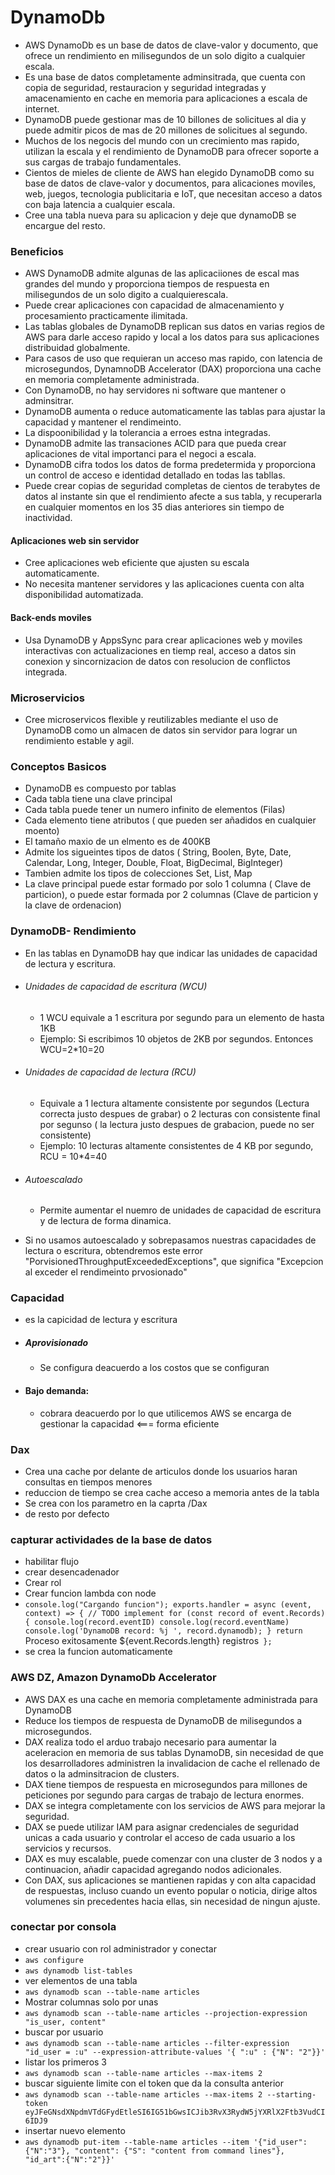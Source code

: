 # DynamoDb
* AWS DynamoDb es un base de datos de clave-valor y documento, que ofrece un rendimiento en milisegundos de un solo digito a cualquier escala.
* Es una base de datos completamente adminsitrada, que cuenta con copia de seguridad, restauracion y seguridad integradas y amacenamiento en cache en memoria para aplicaciones a escala de internet.
* DynamoDB puede gestionar mas de 10 billones de solicitues al dia y puede admitir picos de mas de 20 millones de solicitues al segundo.
* Muchos de los negocis del mundo con un crecimiento mas rapido, utilizan la escala y el rendimiento de DynamoDB para ofrecer soporte a sus cargas de trabajo fundamentales.
* Cientos de mieles de cliente de AWS han elegido DynamoDB como su base de datos de clave-valor y documentos, para alicaciones moviles, web, juegos, tecnologia publicitaria e IoT, que necesitan acceso a datos con baja latencia a cualquier escala.
* Cree una tabla nueva para su aplicacion y deje que dynamoDB se encargue del resto. 

### Beneficios
* AWS DynamoDB admite algunas de las aplicaciiones de escal mas grandes del mundo y proporciona tiempos de respuesta en milisegundos de un solo digito a cualquierescala.
* Puede crear aplicaciones con capacidad de almacenamiento y procesamiento practicamente ilimitada.
* Las tablas globales de DynamoDB replican sus datos en varias regios de AWS para darle acceso rapido y local a los datos para sus aplicaciones distribuidad globalmente.
* Para casos de uso que requieran un acceso mas rapido, con latencia de microsegundos, DynamnoDB Accelerator (DAX) proporciona una cache en memoria completamente administrada.
* Con DynamoDB, no hay servidores ni software que mantener o adminsitrar.
* DynamoDB aumenta o reduce automaticamente las tablas para ajustar la capacidad y mantener el rendimeinto.
* La dispoonibilidad y la tolerancia a erroes estna integradas.
* DynamoDB admite las transaciones ACID para que pueda crear aplicaciones de vital importanci para el negoci a escala.
* DynamoDB cifra todos los datos de forma predetermida y proporciona un control de acceso e identidad detallado en todas las tabllas.
* Puede crear copias de seguridad completas de cientos de terabytes de datos al instante sin que el rendimiento afecte a sus tabla, y recuperarla en cualquier momentos en los 35 dias anteriores sin tiempo de inactividad.

#### Aplicaciones web sin servidor
* Cree aplicaciones web eficiente que ajusten su escala automaticamente.
* No necesita mantener servidores y las aplicaciones cuenta con alta disponibilidad automatizada.

#### Back-ends moviles
* Usa DynamoDB y AppsSync para crear aplicaciones web y moviles interactivas con actualizaciones en tiemp real, acceso a datos sin conexion y sincornizacion de datos con resolucion de conflictos integrada. 

### Microservicios
* Cree microservicos flexible y reutilizables mediante el uso de DynamoDB como un almacen de datos sin servidor para lograr un rendimiento estable y agil.

### Conceptos Basicos

* DynamoDB es compuesto por tablas
* Cada tabla tiene una clave principal
* Cada tabla puede tener un numero infinito de elementos (Filas)
* Cada elemento tiene atributos ( que pueden ser añadidos en cualquier moento)
* El tamaño maxio de un elmento es de 400KB
* Admite los sigueintes tipos de datos ( String, Boolen, Byte, Date, Calendar, Long, Integer, Double, Float, BigDecimal, BigInteger)
* Tambien admite los tipos de colecciones Set, List, Map
* La clave principal puede estar formado por solo 1 columna ( Clave de particion), o puede estar formada por 2 columnas (Clave de particion y la clave de ordenacion)

### DynamoDB- Rendimiento
* En las tablas en DynamoDB hay que indicar las unidades de capacidad de lectura y escritura.
- ###### Unidades de capacidad de escritura (WCU)
    - 1 WCU equivale a 1 escritura por segundo para un elemento de hasta 1KB
    - Ejemplo: Si escribimos 10 objetos de 2KB por segundos. Entonces WCU=2*10=20
- ###### Unidades de capacidad de lectura (RCU)
    - Equivale a 1 lectura altamente consistente por segundos (Lectura correcta justo despues de grabar) o 2 lecturas con consistente final por segunso ( la lectura justo despues de grabacion, puede no ser consistente)
    - Ejemplo: 10 lecturas altamente consistentes de 4 KB por segundo, RCU = 10*4=40
- ###### Autoescalado
    - Permite aumentar el nuemro de unidades de capacidad de escritura y de lectura de forma dinamica.
* Si no usamos autoescalado y sobrepasamos nuestras capacidades de lectura o escritura, obtendremos este error "PorvisionedThroughputExceededExceptions", que significa "Excepcion al exceder el rendimeinto prvosionado"


### Capacidad
* es la capicidad de lectura y escritura
*  ##### Aprovisionado
    - Se configura deacuerdo a los costos que se configuran
* #### Bajo demanda:
    - cobrara deacuerdo por lo que utilicemos AWS se encarga de gestionar la capacidad <=== forma eficiente

### Dax
* Crea una cache por delante de articulos donde los usuarios haran consultas en tiempos menores
* reduccion de tiempo se crea cache acceso a memoria antes de la tabla
* Se crea con los parametro en la caprta /Dax
* de resto por defecto

### capturar actividades de la base de datos 

* habilitar flujo
* crear desencadenador
* Crear rol
* Crear funcion lambda con node
* `console.log("Cargando funcion");
exports.handler = async (event, context) => {
    // TODO implement
    for (const record of event.Records) {
        console.log(record.eventID)
        console.log(record.eventName)
        console.log('DynamoDB record: %j ', record.dynamodb);
    }
    return `Proceso exitosamente  ${event.Records.length} registros`
};`
* se crea la funcion automaticamente

### AWS DZ, Amazon DynamoDb Accelerator

* AWS DAX es una cache en memoria completamente administrada para DynamoDB
* Reduce los tiempos de respuesta de DynamoDB de milisegundos a microsegundos.
* DAX realiza todo el arduo trabajo necesario para aumentar la aceleracion en memoria de sus tablas DynamoDB, sin necesidad de que los desarrolladores administren la invalidacion de cache el rellenado de datos o la adminsitracion de clusters.
* DAX tiene tiempos de respuesta en microsegundos para millones de peticiones por segundo para cargas de trabajo de lectura enormes.
* DAX se integra completamente con los servicios de AWS para mejorar la seguridad.
* DAX se puede utilizar IAM para asignar credenciales de seguridad unicas a cada usuario y controlar el acceso de cada usuario a los servicios y recursos.
* DAX es muy escalable, puede comenzar con una cluster de 3 nodos y a continuacion, añadir capacidad agregando nodos adicionales.
* Con DAX, sus aplicaciones se mantienen rapidas y con alta capacidad de respuestas, incluso cuando un evento popular o noticia, dirige altos volumenes sin precedentes hacia ellas, sin necesidad de ningun ajuste.


### conectar por consola
* crear usuario con rol administrador y conectar
* `aws configure`
* `aws dynamodb list-tables`
* ver elementos de una tabla
* `aws dynamodb scan --table-name articles`
* Mostrar columnas solo por unas
* `aws dynamodb scan --table-name articles --projection-expression "is_user, content"`
* buscar por usuario
* `aws dynamodb scan --table-name articles --filter-expression "id_user = :u" --expression-attribute-values '{ ":u" : {"N": "2"}}'`
* listar los primeros 3
* `aws dynamodb scan --table-name articles --max-items 2`
* buscar siguiente limite con el token que da la consulta anterior
* `aws dynamodb scan --table-name articles --max-items 2 --starting-token eyJFeGNsdXNpdmVTdGFydEtleSI6IG51bGwsICJib3RvX3RydW5jYXRlX2Ftb3VudCI6IDJ9`
* insertar nuevo elemento
* `aws dynamodb put-item --table-name articles --item '{"id_user": {"N":"3"}, "content": {"S": "content from command lines"}, "id_art":{"N":"2"}}'`
